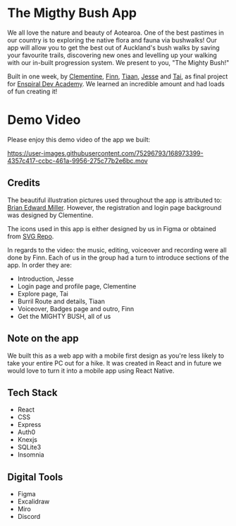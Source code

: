 # The Migthy Bush App
We all love the nature and beauty of Aotearoa. One of the best pastimes in our country is to exploring the native flora and fauna via bushwalks! Our app will allow you to get the best out of Auckland's bush walks by saving your favourite trails, discovering new ones and levelling up your walking with our in-built progression system. We present to you, "The Mighty Bush!"

Built in one week, by [Clementine](https://github.com/clementine-smart), [Finn](https://github.com/MsFinnJ), [Tiaan](https://github.com/tiaan-jonker), [Jesse](https://github.com/jesse-reeves) and [Tai](https://github.com/atmour-tai-mourie), as final project for [Enspiral Dev Academy](https://devacademy.co.nz/?gclid=Cj0KCQjwgYSTBhDKARIsAB8Kuktbb0DWX4Q7kk5pH-HMplNUiMBA60xYTWzpVqCMnxMTEKjYY5zl0_waAg0aEALw_wcB). We learned an incredible amount and had loads of fun creating it!

# Demo Video
Please enjoy this demo video of the app we built:

https://user-images.githubusercontent.com/75296793/168973399-4357c417-ccbc-461a-9956-275c77b2e6bc.mov

## Credits
The beautiful illustration pictures used throughout the app is attributed to: [Brian Edward Miller](https://dribbble.com/bemocs). However, the registration and login page background was designed by Clementine. 

The icons used in this app is either designed by us in Figma or obtained from [SVG Repo](https://www.svgrepo.com/).

In regards to the video: the music, editing, voiceover and recording were all done by Finn. Each of us in the group had a turn to introduce sections of the app. In order they are:
- Introduction, Jesse
- Login page and profile page, Clementine
- Explore page, Tai
- Burril Route and details, Tiaan
- Voiceover, Badges page and outro, Finn
- Get the MIGHTY BUSH, all of us

## Note on the app
We built this as a web app with a mobile first design as you're less likely to take your entire PC out for a hike. It was created in React and in future we would love to turn it into a mobile app using React Native.

## Tech Stack
- React
- CSS
- Express
- Auth0
- Knexjs
- SQLite3
- Insomnia

## Digital Tools
- Figma
- Excalidraw
- Miro
- Discord
